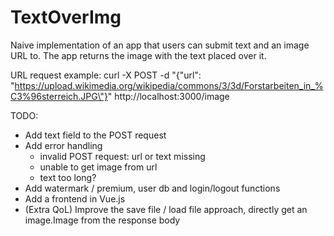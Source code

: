 # TextOverImg
Naive implementation of an app that users can submit text and an image URL to.
The app returns the image with the text placed over it.


URL request example:
curl -X POST -d "{\"url\": \"https://upload.wikimedia.org/wikipedia/commons/3/3d/Forstarbeiten_in_%C3%96sterreich.JPG\"}" http://localhost:3000/image

TODO:
- Add text field to the POST request
- Add error handling	
	- invalid POST request: url or text missing
	- unable to get image from url
	- text too long?
- Add watermark / premium, user db and login/logout functions
- Add a frontend in Vue.js
- (Extra QoL) Improve the save file / load file approach, directly get an image.Image from the response body
